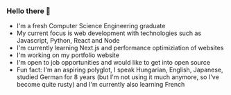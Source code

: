 ### Hello there 👋
- I'm a fresh Computer Science Engineering graduate
- My current focus is web development with technologies such as Javascript, Python, React and Node
- I'm currently learning Next.js and performance optimiziation of websites
- I'm working on my portfolio website
- I'm open to job opportunities and would like to get into open source
- Fun fact: I'm an aspiring polyglot, I speak Hungarian, English, Japanese, studied German for 8 years (but I'm not using it much anymore, so I've become quite rusty) and I'm currently also learning French

<!--
**szric98/szric98** is a ✨ _special_ ✨ repository because its `README.md` (this file) appears on your GitHub profile.

Here are some ideas to get you started:

- 🔭 I’m currently working on ...
- 🌱 I’m currently learning ...
- 👯 I’m looking to collaborate on ...
- 🤔 I’m looking for help with ...
- 💬 Ask me about ...
- 📫 How to reach me: ...
- 😄 Pronouns: ...
- ⚡ Fun fact: ...
-->
